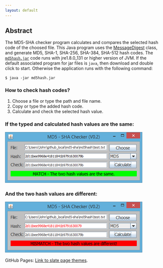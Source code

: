 ```yaml
---
layout: default
---
```

## [](#header-2)Abstract

The MD5-SHA checker program calculates and compares the selected hash code of the choosed file. This Java program uses the [MessageDigest](https://docs.oracle.com/javase/7/docs/api/java/security/MessageDigest.html) class, and generate MD5, SHA-1, SHA-256, SHA-384, SHA-512 hash codes. The [```md5hash.jar```](https://github.com/furedi/md5-sha/raw/master/md5hash.jar) code runs with jre1.8.0_131 or higher version of JVM. If the default associated program for jar files is ```java```, then download and double click to start. Otherwise the application runs with the following command: 

```
$ java -jar md5hash.jar
```

### [](#header-3)How to check hash codes?
1.  Choose a file or type the path and file name.
2.  Copy or type the added hash code.
3.  Calculate and check the selected hash value.

### [](#header-3)If the typed and calculated hash values are the same:
![](./assets/images/match.png?raw=true)

### [](#header-3)And the two hash values are different:
![](./assets/images/mismatch.png?raw=true)

GitHub Pages: [Link to slate page themes](https://github.com/pages-themes/slate).
